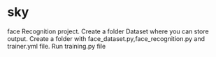 # sky
face Recognition project.
Create a folder Dataset where you can store output. 
Create a folder with face_dataset.py,face_recognition.py and trainer.yml file.
Run training.py file
